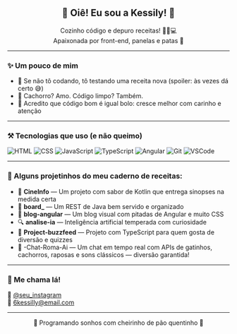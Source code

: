 <h2 align="center">🍝 Oiê! Eu sou a Kessily! 🐶</h2>

<p align="center">
  Cozinho código e depuro receitas! 👩‍🍳💻 <br>
  Apaixonada por front-end, panelas e patas 🐾
</p>

---

### ✨ Um pouco de mim

- 🍳 Se não tô codando, tô testando uma receita nova (spoiler: às vezes dá certo 😅)
- 🐶 Cachorro? Amo. Código limpo? Também.
- 🧁 Acredito que código bom é igual bolo: cresce melhor com carinho e atenção

---

### ⚒️ Tecnologias que uso (e não queimo)

![HTML](https://img.shields.io/badge/-HTML5-E34F26?style=for-the-badge&logo=html5&logoColor=fff)
![CSS](https://img.shields.io/badge/-CSS3-1572B6?style=for-the-badge&logo=css3)
![JavaScript](https://img.shields.io/badge/-JavaScript-F7DF1E?style=for-the-badge&logo=javascript&logoColor=000)
![TypeScript](https://img.shields.io/badge/-TypeScript-3178C6?style=for-the-badge&logo=typescript)
![Angular](https://img.shields.io/badge/-Angular-DD0031?style=for-the-badge&logo=angular)
![Git](https://img.shields.io/badge/-Git-F05032?style=for-the-badge&logo=git)
![VSCode](https://img.shields.io/badge/-VS_Code-007ACC?style=for-the-badge&logo=visual-studio-code)

---

### 🚀 Alguns projetinhos do meu caderno de receitas:

- 🍿 **CineInfo** — Um projeto com sabor de Kotlin que entrega sinopses na medida certa
- 🍛 **board_** — Um REST de Java bem servido e organizado
- 📘 **blog-angular** — Um blog visual com pitadas de Angular e muito CSS
- 🔍 **analise-ia** — Inteligência artificial temperada com curiosidade
- 🤖 **Project-buzzfeed** — Projeto com TypeScript para quem gosta de diversão e quizzes
- 💬 -Chat-Roma-Ai — Um chat em tempo real com APIs de gatinhos, cachorros, raposas e sons clássicos — diversão garantida!
---

### 📲 Me chama lá!

📸 [@seu_instagram](https://www.instagram.com/kessily_/)  
📧 6kessilly@email.com

---

<p align="center">
  🌟 Programando sonhos com cheirinho de pão quentinho 🌟
</p>
